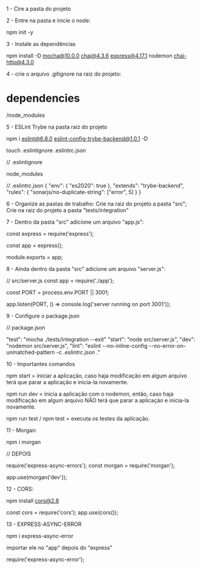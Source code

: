 1 - Cire a pasta do projeto

2 - Entre na pasta e inicie o node:

npm init -y

3 - Instale as dependências

npm install -D mocha@10.0.0 chai@4.3.6 express@4.17.1 nodemon chai-http@4.3.0

4 - crie o arquivo .gitignore na raiz do projeto:

# dependencies
/node_modules

5 - ESLint Trybe na pasta raiz do projeto

npm i eslint@6.8.0 eslint-config-trybe-backend@1.0.1 -D

touch .eslintignore .eslintrc.json

// .eslintignore

node_modules

// .eslintrc.json
{
  "env": {
    "es2020": true
  },
  "extends": "trybe-backend",
  "rules": {
    "sonarjs/no-duplicate-string": ["error", 5]
  }
}

6 - Organize as pastas de trabalho:
    Crie na raiz do projeto a pasta "src";
    Crie na raiz do projeto a pasta "tests/integration"

7 - Dentro da pasta "src" adicione um arquivo "app.js":

const express = require('express');

const app = express();

module.exports = app;

8 - Ainda dentro da pasta "src" adicione um arquivo "server.js":

// src/server.js
const app = require('./app');

const PORT = process.env.PORT || 3001;

app.listen(PORT, () => console.log('server running on port 3001'));

9 - Configure o package.json

// package.json

"test": "mocha ./tests/integration --exit"
"start": "node src/server.js",
"dev": "nodemon src/server.js",
"lint": "eslint --no-inline-config --no-error-on-unmatched-pattern -c .eslintrc.json ."

10 - Importantes comandos

npm start = iniciar a aplicação, caso haja modificação em algum arquivo terá que parar a aplicação e inicia-la novamente.

npm run dev = inicia a aplicação com o nodemon, então, caso haja modificação em algum arquivo NÃO terá que parar a aplicação e inicia-la novamente.

npm run test / npm test = executa os testes da aplicação.

11 - Morgan:

npm i morgan

// DEPOIS

require('express-async-errors');
const morgan = require('morgan');

app.use(morgan('dev'));

12 - CORS:

npm install cors@2.8

const cors = require('cors');
app.use(cors());

13 - EXPRESS-ASYNC-ERROR

npm i express-async-error

importar ele no "app" depois do "express"

require('express-async-error');